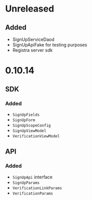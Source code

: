 # Unreleased
## Added
- SignUpServiceDaod 
- SignUpApiFake for testing purposes
- Registra server sdk

# 0.10.14

## SDK

### Added

- `SignUpFields`
- `SignUpForm`
- `SignUpScopeConfig`
- `SignUpViewModel`
- `VerificationViewModel`

## API

### Added

- `SignUpApi` interface
- `SignUpParams`
- `VerificationLinkParams`
- `VerificationParams`